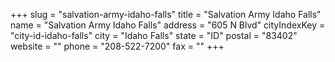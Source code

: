+++
slug = "salvation-army-idaho-falls"
title = "Salvation Army Idaho Falls"
name = "Salvation Army Idaho Falls"
address = "605 N Blvd"
cityIndexKey = "city-id-idaho-falls"
city = "Idaho Falls"
state = "ID"
postal = "83402"
website = ""
phone = "208-522-7200"
fax = ""
+++
